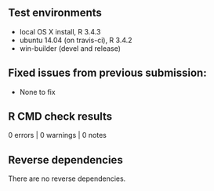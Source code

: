 ## Test environments
* local OS X install, R 3.4.3
* ubuntu 14.04 (on travis-ci), R 3.4.2
* win-builder (devel and release)

## Fixed issues from previous submission:

- None to fix

## R CMD check results

0 errors | 0 warnings | 0 notes

## Reverse dependencies

There are no reverse dependencies.

